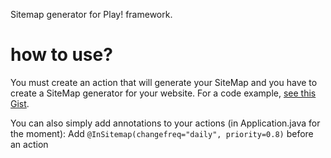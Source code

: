 Sitemap generator for Play! framework.

how to use?
===========

You must create an action that will generate your SiteMap and you have to create a SiteMap generator for your website.
For a code example, [see this Gist](https://gist.github.com/917767 "Gist").

You can also simply add annotations to your actions (in Application.java for the moment):
Add `@InSitemap(changefreq="daily", priority=0.8)` before an action




